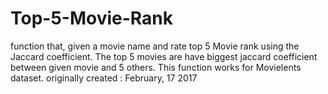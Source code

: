 # Top-5-Movie-Rank
function that, given a movie name and rate top 5 Movie rank using the   Jaccard coefficient. The top 5 movies are have biggest jaccard   coefficient between given movie and 5 others.  This function works for Movielents dataset.  originally created : February, 17 2017
